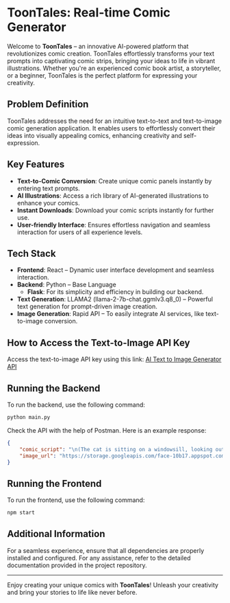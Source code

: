 # ToonTales: Real-time Comic Generator

Welcome to **ToonTales** – an innovative AI-powered platform that revolutionizes comic creation. ToonTales effortlessly transforms your text prompts into captivating comic strips, bringing your ideas to life in vibrant illustrations. Whether you're an experienced comic book artist, a storyteller, or a beginner, ToonTales is the perfect platform for expressing your creativity.

## Problem Definition

ToonTales addresses the need for an intuitive text-to-text and text-to-image comic generation application. It enables users to effortlessly convert their ideas into visually appealing comics, enhancing creativity and self-expression.

## Key Features

- **Text-to-Comic Conversion**: Create unique comic panels instantly by entering text prompts.
- **AI Illustrations**: Access a rich library of AI-generated illustrations to enhance your comics.
- **Instant Downloads**: Download your comic scripts instantly for further use.
- **User-friendly Interface**: Ensures effortless navigation and seamless interaction for users of all experience levels.

## Tech Stack

- **Frontend**: React – Dynamic user interface development and seamless interaction.
- **Backend**: Python – Base Language
  - **Flask**: For its simplicity and efficiency in building our backend.
- **Text Generation**: LLAMA2 (llama-2-7b-chat.ggmlv3.q8_0) – Powerful text generation for prompt-driven image creation.
- **Image Generation**: Rapid API – To easily integrate AI services, like text-to-image conversion.

## How to Access the Text-to-Image API Key

Access the text-to-image API key using this link: [AI Text to Image Generator API](https://rapidapi.com/bussinesonline250/api/ai-text-to-image-generator-api/playground/apiendpoint_c703285f-1e22-4c31-befe-45d4af94868d)

## Running the Backend

To run the backend, use the following command:

```sh
python main.py
```

Check the API with the help of Postman. Here is an example response:

```json
{
    "comic_script": "\n(The cat is sitting on a windowsill, looking out at the birds outside)\n\nCat: \"Oh, look at those silly birds outside. They think they're so free.\"\nMouse: \"Yeah, I know what you mean. It's like they have no worries in the world.\"\nCat: \"Exactly! And we mice have to deal with their pesky droppings everywhere.\"\nMouse: \"Ugh, don't even get me started on that. But hey, at least we have each other.\"\nCat: \"That's true. We may not be able to fly or sing like birds, but we have our own special talents.\"\nMouse: \"Like what?\"\nCat: \"Well, for one thing, we can fit through tiny holes and sneak up on those pesky birds whenever we want.\"\nMouse: \"Haha, that's true! And I bet they never see it coming!\"",
    "image_url": "https://storage.googleapis.com/face-10b17.appspot.com/1717910438325_3D.jpg?GoogleAccessId=face-10b17%40appspot.gserviceaccount.com&Expires=1717914038&Signature=VN%2FaqDg4XGHwexBU3qaCW7rtcpKFrhe4QSYmDsZWyhalk1AYStxH5VWWMwgxW4B5euUF7NFtbWCmSuPizj2JT898lNpI%2F22tmFHjF0GsZkXYmIEdzIqHuKvxdWyUrt6yo8dUnOGgMzQDn4v0%2BN6cLaDCBo3njI7JUvmfI1y6XlJWfuZYRdgoJDcLnX0OCjTYim16mzhOSbRAkfuIfjo40RibloQ7FIxBWt0z6BMbIqPALnm5n4H%2BywJANVPjCOiuu6w%2FLluivoqFiXzw3OZsDmOTtSnEuUGROrhRzu5ZX3jB99Vuv3jgxYbDunvjTncqyK6lLt0R0tEEVlT71fWEOA%3D%3D"
}
```

## Running the Frontend

To run the frontend, use the following command:

```sh
npm start
```

## Additional Information

For a seamless experience, ensure that all dependencies are properly installed and configured. For any assistance, refer to the detailed documentation provided in the project repository.

---

Enjoy creating your unique comics with **ToonTales**! Unleash your creativity and bring your stories to life like never before.
